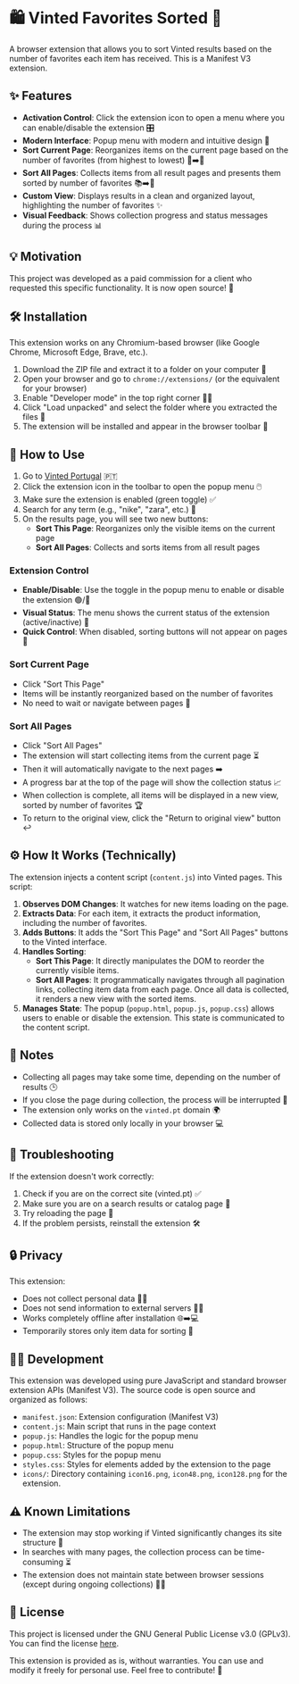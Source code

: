 # 🛍️ Vinted Favorites Sorted 🌟

A browser extension that allows you to sort Vinted results based on the number of favorites each item has received. This is a Manifest V3 extension.

## ✨ Features

- **Activation Control**: Click the extension icon to open a menu where you can enable/disable the extension 🎛️
- **Modern Interface**: Popup menu with modern and intuitive design 🎨
- **Sort Current Page**: Reorganizes items on the current page based on the number of favorites (from highest to lowest) 📄➡️📄
- **Sort All Pages**: Collects items from all result pages and presents them sorted by number of favorites 📚➡️📖
- **Custom View**: Displays results in a clean and organized layout, highlighting the number of favorites ✨
- **Visual Feedback**: Shows collection progress and status messages during the process 📊

## 💡 Motivation

This project was developed as a paid commission for a client who requested this specific functionality. It is now open source! 💖

## 🛠️ Installation

This extension works on any Chromium-based browser (like Google Chrome, Microsoft Edge, Brave, etc.).

1. Download the ZIP file and extract it to a folder on your computer 📁
2. Open your browser and go to `chrome://extensions/` (or the equivalent for your browser)
3. Enable "Developer mode" in the top right corner 🧑‍💻
4. Click "Load unpacked" and select the folder where you extracted the files 🚀
5. The extension will be installed and appear in the browser toolbar 🎉

## 🚀 How to Use

1. Go to [Vinted Portugal](https://www.vinted.pt/) 🇵🇹
2. Click the extension icon in the toolbar to open the popup menu 🖱️
3. Make sure the extension is enabled (green toggle) ✅
4. Search for any term (e.g., "nike", "zara", etc.) 🔎
5. On the results page, you will see two new buttons:
    - **Sort This Page**: Reorganizes only the visible items on the current page
    - **Sort All Pages**: Collects and sorts items from all result pages

### Extension Control

- **Enable/Disable**: Use the toggle in the popup menu to enable or disable the extension 🟢/🔴
- **Visual Status**: The menu shows the current status of the extension (active/inactive) 🚦
- **Quick Control**: When disabled, sorting buttons will not appear on pages 🚫

### Sort Current Page

- Click "Sort This Page"
- Items will be instantly reorganized based on the number of favorites
- No need to wait or navigate between pages 💨

### Sort All Pages

- Click "Sort All Pages"
- The extension will start collecting items from the current page ⏳
- Then it will automatically navigate to the next pages ➡️
- A progress bar at the top of the page will show the collection status 📈
- When collection is complete, all items will be displayed in a new view, sorted by number of favorites 🏆
- To return to the original view, click the "Return to original view" button ↩️

## ⚙️ How It Works (Technically)

The extension injects a content script (`content.js`) into Vinted pages. This script:
1.  **Observes DOM Changes**: It watches for new items loading on the page.
2.  **Extracts Data**: For each item, it extracts the product information, including the number of favorites.
3.  **Adds Buttons**: It adds the "Sort This Page" and "Sort All Pages" buttons to the Vinted interface.
4.  **Handles Sorting**:
    *   **Sort This Page**: It directly manipulates the DOM to reorder the currently visible items.
    *   **Sort All Pages**: It programmatically navigates through all pagination links, collecting item data from each page. Once all data is collected, it renders a new view with the sorted items.
5.  **Manages State**: The popup (`popup.html`, `popup.js`, `popup.css`) allows users to enable or disable the extension. This state is communicated to the content script.

## 📝 Notes

- Collecting all pages may take some time, depending on the number of results 🕒
- If you close the page during collection, the process will be interrupted 🛑
- The extension only works on the `vinted.pt` domain 🌍
- Collected data is stored only locally in your browser 💻

## 🤔 Troubleshooting

If the extension doesn't work correctly:

1. Check if you are on the correct site (vinted.pt) ✅
2. Make sure you are on a search results or catalog page 🧐
3. Try reloading the page 🔄
4. If the problem persists, reinstall the extension 🛠️

## 🔒 Privacy

This extension:
- Does not collect personal data 🙅‍♂️
- Does not send information to external servers 🚫📡
- Works completely offline after installation 🌐➡️💻
- Temporarily stores only item data for sorting 💾

## 🧑‍💻 Development

This extension was developed using pure JavaScript and standard browser extension APIs (Manifest V3). The source code is open source and organized as follows:

- `manifest.json`: Extension configuration (Manifest V3)
- `content.js`: Main script that runs in the page context
- `popup.js`: Handles the logic for the popup menu
- `popup.html`: Structure of the popup menu
- `popup.css`: Styles for the popup menu
- `styles.css`: Styles for elements added by the extension to the page
- `icons/`: Directory containing `icon16.png`, `icon48.png`, `icon128.png` for the extension.

## ⚠️ Known Limitations

- The extension may stop working if Vinted significantly changes its site structure 🧱
- In searches with many pages, the collection process can be time-consuming ⏳
- The extension does not maintain state between browser sessions (except during ongoing collections) 🧠❌

## 📜 License

This project is licensed under the GNU General Public License v3.0 (GPLv3). You can find the license [here](LICENSE).

This extension is provided as is, without warranties. You can use and modify it freely for personal use. Feel free to contribute! 🤝

